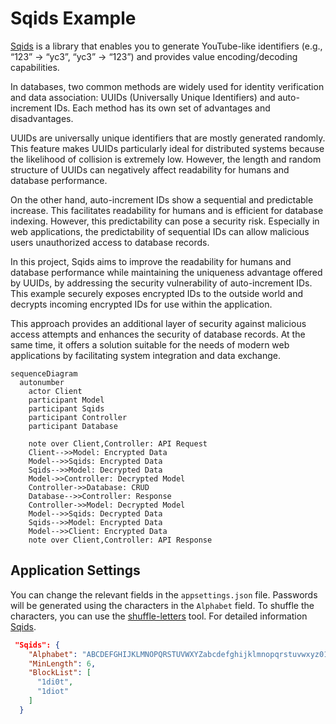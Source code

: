 # Sqids Example

[Sqids](https://github.com/sqids/sqids-dotnet) is a library that enables you to generate YouTube-like identifiers (e.g., “123” -> “yc3”, “yc3” -> “123”) and provides value encoding/decoding capabilities.

In databases, two common methods are widely used for identity verification and data association: UUIDs (Universally Unique Identifiers) and auto-increment IDs. Each method has its own set of advantages and disadvantages.

UUIDs are universally unique identifiers that are mostly generated randomly. This feature makes UUIDs particularly ideal for distributed systems because the likelihood of collision is extremely low. However, the length and random structure of UUIDs can negatively affect readability for humans and database performance.

On the other hand, auto-increment IDs show a sequential and predictable increase. This facilitates readability for humans and is efficient for database indexing. However, this predictability can pose a security risk. Especially in web applications, the predictability of sequential IDs can allow malicious users unauthorized access to database records.

In this project, Sqids aims to improve the readability for humans and database performance while maintaining the uniqueness advantage offered by UUIDs, by addressing the security vulnerability of auto-increment IDs. This example securely exposes encrypted IDs to the outside world and decrypts incoming encrypted IDs for use within the application.

This approach provides an additional layer of security against malicious access attempts and enhances the security of database records. At the same time, it offers a solution suitable for the needs of modern web applications by facilitating system integration and data exchange.

```mermaid
sequenceDiagram
  autonumber
    actor Client
    participant Model
    participant Sqids
    participant Controller
    participant Database

    note over Client,Controller: API Request
    Client-->>Model: Encrypted Data
    Model-->>Sqids: Encrypted Data
    Sqids-->>Model: Decrypted Data
    Model->>Controller: Decrypted Model
    Controller->>Database: CRUD
    Database-->>Controller: Response
    Controller->>Model: Decrypted Model
    Model-->>Sqids: Decrypted Data
    Sqids-->>Model: Encrypted Data
    Model-->>Client: Encrypted Data
    note over Client,Controller: API Response
```



## Application Settings

You can change the relevant fields in the `appsettings.json` file. Passwords will be generated using the characters in the `Alphabet` field. To shuffle the characters, you can use the [shuffle-letters](https://codebeautify.org/shuffle-letters) tool. For detailed information [Sqids](https://github.com/sqids/sqids-dotnet).

```json
 "Sqids": {
    "Alphabet": "ABCDEFGHIJKLMNOPQRSTUVWXYZabcdefghijklmnopqrstuvwxyz0123456789",
    "MinLength": 6,
    "BlockList": [
      "1di0t",
      "1diot"
    ]
  }
